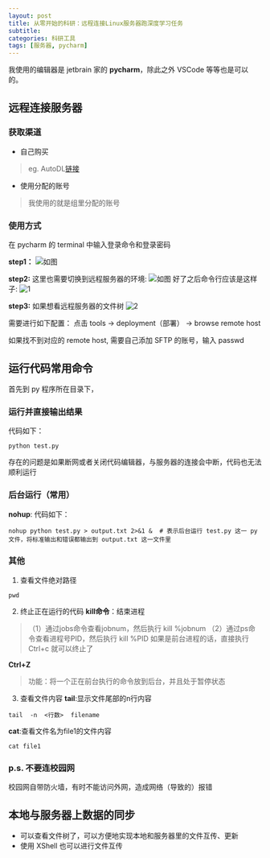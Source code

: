 ```yaml
---
layout: post
title: 从零开始的科研：远程连接Linux服务器跑深度学习任务
subtitle: 
categories: 科研工具
tags: [服务器, pycharm]
---
```


我使用的编辑器是 jetbrain 家的 **pycharm**，除此之外 VSCode 等等也是可以的。

## 远程连接服务器
### 获取渠道
- 自己购买
> eg. AutoDL[链接](https://www.autodl.com/home)

- 使用分配的账号
> 我使用的就是组里分配的账号

### 使用方式
在 pycharm 的 terminal 中输入登录命令和登录密码

**step1：**
![如图](https://picss.sunbangyan.cn/2023/12/07/6dc926eb135ca244ac78ab2547ddad43.jpeg)

**step2:**
这里也需要切换到远程服务器的环境:
![如图](https://picdm.sunbangyan.cn/2023/12/07/09ce823d026dca19278bf99fa039b34c.jpeg)
好了之后命令行应该是这样子:
![1](https://picdl.sunbangyan.cn/2023/12/07/a6b2f563b95c6682cbfade26e83836e1.jpeg)

**step3:**
如果想看远程服务器的文件树
![2](https://picss.sunbangyan.cn/2023/12/07/f9e6aa6afb131c0b1adb141f0d6e1e01.jpeg)

需要进行如下配置：
点击 tools -> deployment（部署） -> browse remote host 

如果找不到对应的 remote host, 需要自己添加 SFTP 的账号，输入 passwd


## 运行代码常用命令
首先到 py 程序所在目录下，

### 运行并直接输出结果
代码如下：
```console
python test.py  
```
存在的问题是如果断网或者关闭代码编辑器，与服务器的连接会中断，代码也无法顺利运行

### 后台运行（常用）
**nohup**:
代码如下：
```console
nohup python test.py > output.txt 2>&1 &  # 表示后台运行 test.py 这一 py 文件，将标准输出和错误都输出到 output.txt 这一文件里
```

### 其他
1. 查看文件绝对路径
```console
pwd
```

2. 终止正在运行的代码
**kill命令**：结束进程
> （1）通过jobs命令查看jobnum，然后执行   kill %jobnum
> （2）通过ps命令查看进程号PID，然后执行  kill %PID
> 如果是前台进程的话，直接执行 Ctrl+c 就可以终止了

**Ctrl+Z**
> 功能：将一个正在前台执行的命令放到后台，并且处于暂停状态

3. 查看文件内容
**tail**:显示文件尾部的n行内容
```console
tail  -n  <行数>  filename    
```

**cat**:查看文件名为file1的文件内容
```console
cat file1       
``` 

### p.s. 不要连校园网
校园网自带防火墙，有时不能访问外网，造成网络（导致的）报错

## 本地与服务器上数据的同步
- 可以查看文件树了，可以方便地实现本地和服务器里的文件互传、更新
- 使用 XShell 也可以进行文件互传
